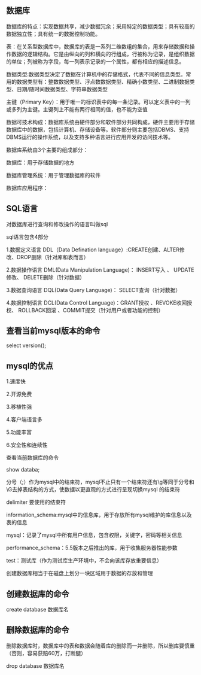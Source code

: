 ## 数据库

数据库的特点：实现数据共享，减少数据冗余；采用特定的数据类型；具有较高的数据独立性；具有统一的数据控制功能。

表：在关系型数据库中，数据库的表是一系列二维数组的集合，用来存储数据和操作数据的逻辑结构。它是由纵向的列和横向的行组成，行被称为记录，是组织数据的单位；列被称为字段，每一列表示记录的一个属性，都有相应的描述信息。

数据类型:数据类型决定了数据在计算机中的存储格式，代表不同的信息类型。常用的数据类型有：整数数据类型、浮点数数据类型、精确小数类型、二进制数据类型、日期/随时间数据类型、字符串数据类型

主键（Primary Key）：用于唯一的标识表中的每一条记录。可以定义表中的一列或多列为主键。主键列上不能有两行相同的值，也不能为空值

数据可技术构成：数据库系统由硬件部分和软件部分共同构成，硬件主要用于存储数据库中的数据，包括计算机、存储设备等。软件部分则主要包括DBMS、支持DBMS运行的操作系统，以及支持多种语言进行应用开发的访问技术等。

数据库系统由3个主要的组成部分：

数据库：用于存储数据的地方

数据库管理系统：用于管理数据库的软件

数据库应用程序：

## SQL语言

对数据库进行查询和修改操作的语言叫做sql

sql语言包含4部分

1.数据定义语言  DDL（Data Defination language）:CREATE创建、ALTER修改、DROP删除（针对库和表而言）

2.数据操作语言	DML(Data Manipulation Language)： INSERT写入 、   UPDATE修改、	DELETE删除（针对数据）

3.数据查询语言	DQL(Data  Query  Language)： SELECT查询（针对数据）

4.数据控制语言	DCL(Data Control Language)：GRANT授权	、REVOKE收回授权、	ROLLBACK回滚	、COMMIT提交（针对用户或者功能的控制）

## 查看当前mysql版本的命令

select version();

## mysql的优点

1.速度快

2.开源免费

3.移植性强

4.客户端语言多

5.功能丰富

6.安全性和连续性

查看当前数据库的命令

show  databa;

分号（;）作为mysql中的结束符，mysql不止只有一个结束符还有\g等同于分号和\G去掉表结构的方式，使数据以更直观的方式进行呈现切换mysql 的结束符

delimiter	要使用的结束符

information_schema:mysql中的信息库，用于存放所有mysql维护的库信息以及表的信息

mysql：记录了mysql中所有用户信息，包含权限，关键字，密码等相关信息

performance_schema：5.5版本之后推出的库，用于收集服务器性能参数

test：测试库（作为测试库生产环境中，不会向该库存放重要信息）

创建数据库相当于在磁盘上划分一块区域用于数据的存放和管理

## 创建数据库的命令

create database 数据库名

## 删除数据库的命令

删除数据库时，数据库中的表和数据会随着库的删除而一并删除，所以删库要慎重（否则，容易获赔60万，打断腿）

drop database 数据库名